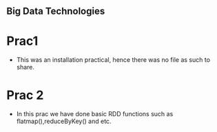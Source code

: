 ## Big Data Technologies

# Prac1
- This was an installation practical, hence there was no file as such to share. 

# Prac 2
- In this prac we have done basic RDD functions such as flatmap(),reduceByKey() and etc.

